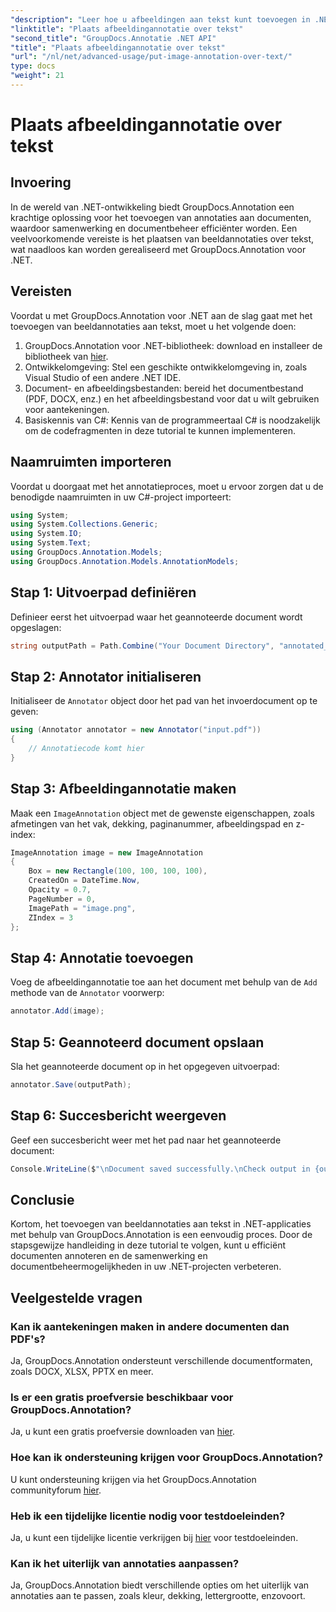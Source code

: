 ```yaml
---
"description": "Leer hoe u afbeeldingen aan tekst kunt toevoegen in .NET met behulp van GroupDocs.Annotation voor efficiënt documentbeheer en samenwerking."
"linktitle": "Plaats afbeeldingannotatie over tekst"
"second_title": "GroupDocs.Annotatie .NET API"
"title": "Plaats afbeeldingannotatie over tekst"
"url": "/nl/net/advanced-usage/put-image-annotation-over-text/"
type: docs
"weight": 21
---
```


# Plaats afbeeldingannotatie over tekst

## Invoering
In de wereld van .NET-ontwikkeling biedt GroupDocs.Annotation een krachtige oplossing voor het toevoegen van annotaties aan documenten, waardoor samenwerking en documentbeheer efficiënter worden. Een veelvoorkomende vereiste is het plaatsen van beeldannotaties over tekst, wat naadloos kan worden gerealiseerd met GroupDocs.Annotation voor .NET.
## Vereisten
Voordat u met GroupDocs.Annotation voor .NET aan de slag gaat met het toevoegen van beeldannotaties aan tekst, moet u het volgende doen:
1. GroupDocs.Annotation voor .NET-bibliotheek: download en installeer de bibliotheek van [hier](https://releases.groupdocs.com/annotation/net/).
2. Ontwikkelomgeving: Stel een geschikte ontwikkelomgeving in, zoals Visual Studio of een andere .NET IDE.
3. Document- en afbeeldingsbestanden: bereid het documentbestand (PDF, DOCX, enz.) en het afbeeldingsbestand voor dat u wilt gebruiken voor aantekeningen.
4. Basiskennis van C#: Kennis van de programmeertaal C# is noodzakelijk om de codefragmenten in deze tutorial te kunnen implementeren.

## Naamruimten importeren
Voordat u doorgaat met het annotatieproces, moet u ervoor zorgen dat u de benodigde naamruimten in uw C#-project importeert:
```csharp
using System;
using System.Collections.Generic;
using System.IO;
using System.Text;
using GroupDocs.Annotation.Models;
using GroupDocs.Annotation.Models.AnnotationModels;
```
## Stap 1: Uitvoerpad definiëren
Definieer eerst het uitvoerpad waar het geannoteerde document wordt opgeslagen:
```csharp
string outputPath = Path.Combine("Your Document Directory", "annotated_document.pdf");
```
## Stap 2: Annotator initialiseren
Initialiseer de `Annotator` object door het pad van het invoerdocument op te geven:
```csharp
using (Annotator annotator = new Annotator("input.pdf"))
{
    // Annotatiecode komt hier
}
```
## Stap 3: Afbeeldingannotatie maken
Maak een `ImageAnnotation` object met de gewenste eigenschappen, zoals afmetingen van het vak, dekking, paginanummer, afbeeldingspad en z-index:
```csharp
ImageAnnotation image = new ImageAnnotation
{
    Box = new Rectangle(100, 100, 100, 100),
    CreatedOn = DateTime.Now,
    Opacity = 0.7,
    PageNumber = 0,
    ImagePath = "image.png",
    ZIndex = 3
};
```
## Stap 4: Annotatie toevoegen
Voeg de afbeeldingannotatie toe aan het document met behulp van de `Add` methode van de `Annotator` voorwerp:
```csharp
annotator.Add(image);
```
## Stap 5: Geannoteerd document opslaan
Sla het geannoteerde document op in het opgegeven uitvoerpad:
```csharp
annotator.Save(outputPath);
```
## Stap 6: Succesbericht weergeven
Geef een succesbericht weer met het pad naar het geannoteerde document:
```csharp
Console.WriteLine($"\nDocument saved successfully.\nCheck output in {outputPath}.");
```

## Conclusie
Kortom, het toevoegen van beeldannotaties aan tekst in .NET-applicaties met behulp van GroupDocs.Annotation is een eenvoudig proces. Door de stapsgewijze handleiding in deze tutorial te volgen, kunt u efficiënt documenten annoteren en de samenwerking en documentbeheermogelijkheden in uw .NET-projecten verbeteren.
## Veelgestelde vragen
### Kan ik aantekeningen maken in andere documenten dan PDF's?
Ja, GroupDocs.Annotation ondersteunt verschillende documentformaten, zoals DOCX, XLSX, PPTX en meer.
### Is er een gratis proefversie beschikbaar voor GroupDocs.Annotation?
Ja, u kunt een gratis proefversie downloaden van [hier](https://releases.groupdocs.com/).
### Hoe kan ik ondersteuning krijgen voor GroupDocs.Annotation?
U kunt ondersteuning krijgen via het GroupDocs.Annotation communityforum [hier](https://forum.groupdocs.com/c/annotation/10).
### Heb ik een tijdelijke licentie nodig voor testdoeleinden?
Ja, u kunt een tijdelijke licentie verkrijgen bij [hier](https://purchase.groupdocs.com/temporary-license/) voor testdoeleinden.
### Kan ik het uiterlijk van annotaties aanpassen?
Ja, GroupDocs.Annotation biedt verschillende opties om het uiterlijk van annotaties aan te passen, zoals kleur, dekking, lettergrootte, enzovoort.